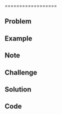 
==================

Problem
-------

Example
-------

Note
---------

Challenge
---------

Solution
--------

Code
----

```java
    
    
```